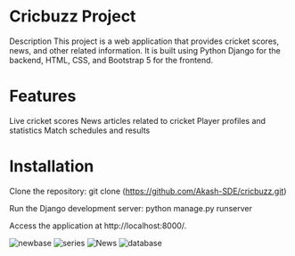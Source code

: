 # Cricbuzz Project
Description
This project is a web application that provides cricket scores, news, and other related information. It is built using Python Django for the backend, HTML, CSS, and Bootstrap 5 for the frontend.

# Features
Live cricket scores
News articles related to cricket
Player profiles and statistics
Match schedules and results

# Installation
Clone the repository:
git clone (https://github.com/Akash-SDE/cricbuzz.git)

Run the Django development server:
python manage.py runserver

Access the application at http://localhost:8000/.

![newbase](https://github.com/Akash-SDE/cricbuzz/assets/137622448/10f9476c-a771-4183-b1d2-85fa95920ce5)
![series](https://github.com/Akash-SDE/cricbuzz/assets/137622448/e7f3f709-fc66-411d-936e-ea76dcb1abe8)
![News](https://github.com/Akash-SDE/cricbuzz/assets/137622448/54cb7ca8-e5bd-48e2-99a5-835a191a9ec3)
![database](https://github.com/Akash-SDE/cricbuzz/assets/137622448/11b903d5-656a-48e7-aa09-03b5b6ddb957)
